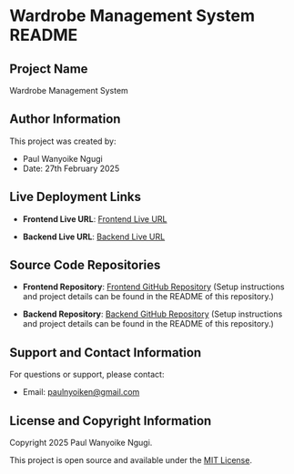 # Wardrobe Management System README

## Project Name

Wardrobe Management System

## Author Information

This project was created by:

- Paul Wanyoike Ngugi
- Date: 27th February 2025

## Live Deployment Links

- **Frontend Live URL**: [Frontend Live URL](https://wardrobe-management-frontend.vercel.app)

- **Backend Live URL**: [Backend Live URL](https://wardrobe-management-o2bd.onrender.com/api)

## Source Code Repositories

- **Frontend Repository**: [Frontend GitHub Repository](https://github.com/Paul-ike/wardrobe-management-frontend)
(Setup instructions and project details can be found in the README of this repository.)

- **Backend Repository**: [Backend GitHub Repository](https://github.com/Paul-ike/wardrobe-management)
(Setup instructions and project details can be found in the README of this repository.)

## Support and Contact Information

For questions or support, please contact:

- Email: [paulnyoiken@gmail.com](mailto:paulnyoiken@gmail.com)

## License and Copyright Information

Copyright 2025 Paul Wanyoike Ngugi.

This project is open source and available under the [MIT License](LICENSE).
